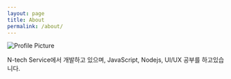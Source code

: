 ```yaml
---
layout: page
title: About
permalink: /about/
---
```


<img src="{{ site.baseurl }}/assets/profile-placeholder.gif" title="Profile Picture" class="profile">

N-tech Service에서 개발하고 있으며, JavaScript, Nodejs, UI/UX 공부를 하고있습니다. 

